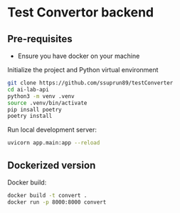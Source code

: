 # Test Convertor backend

## Pre-requisites 
- Ensure you have docker on your machine


Initialize the project and Python virtual environment
```bash
git clone https://github.com/ssuprun89/testConverter
cd ai-lab-api
python3 -m venv .venv
source .venv/bin/activate
pip insall poetry
poetry install
```

Run local development server:
```bash
uvicorn app.main:app --reload
```

## Dockerized version ### 

Docker build:
```bash
docker build -t convert . 
docker run -p 8000:8000 convert
 ```